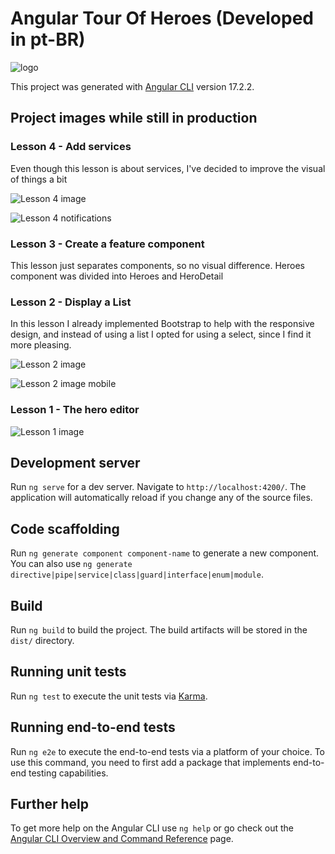 # Angular Tour Of Heroes (Developed in pt-BR)

![logo](https://github.com/yanm1103/Angular-Tour-of-Heroes/assets/28579030/6139ab5e-150f-44e1-a3e4-071f988002ec)

This project was generated with [Angular CLI](https://github.com/angular/angular-cli) version 17.2.2.

## Project images while still in production

### Lesson 4 - Add services
Even though this lesson is about services, I've decided to improve the visual of things a bit

![Lesson 4 image](https://github.com/yanm1103/Angular-Tour-of-Heroes/assets/28579030/e9f4e374-b5a5-4ab0-80c6-071f56fe1076)

![Lesson 4 notifications](https://github.com/yanm1103/Angular-Tour-of-Heroes/assets/28579030/21f4ecb3-f58c-443d-97d6-eb611914efdd)


### Lesson 3 - Create a feature component
This lesson just separates components, so no visual difference. Heroes component was divided into Heroes and HeroDetail

### Lesson 2 - Display a List
In this lesson I already implemented Bootstrap to help with the responsive design, and instead of using a list I opted for using a select, since I find it more pleasing.

![Lesson 2 image](https://github.com/yanm1103/Angular-Tour-of-Heroes/assets/28579030/9afb4e7f-8a51-48ec-baff-9047152b7eff)

![Lesson 2 image mobile](https://github.com/yanm1103/Angular-Tour-of-Heroes/assets/28579030/490b086d-1438-4158-8e8f-b42c0f5344c8)

### Lesson 1 - The hero editor
![Lesson 1 image](https://i.imgur.com/yAjROyv.png)

## Development server

Run `ng serve` for a dev server. Navigate to `http://localhost:4200/`. The application will automatically reload if you change any of the source files.

## Code scaffolding

Run `ng generate component component-name` to generate a new component. You can also use `ng generate directive|pipe|service|class|guard|interface|enum|module`.

## Build

Run `ng build` to build the project. The build artifacts will be stored in the `dist/` directory.

## Running unit tests

Run `ng test` to execute the unit tests via [Karma](https://karma-runner.github.io).

## Running end-to-end tests

Run `ng e2e` to execute the end-to-end tests via a platform of your choice. To use this command, you need to first add a package that implements end-to-end testing capabilities.

## Further help

To get more help on the Angular CLI use `ng help` or go check out the [Angular CLI Overview and Command Reference](https://angular.io/cli) page.

